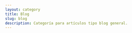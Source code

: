 ```yaml
---
layout: category
title: Blog
slug: blog
description: Categoría para artículos tipo blog general.
---
```


